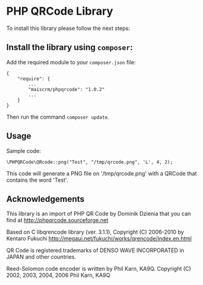 # PHP QRCode Library

To install this library please follow the next steps:

## Install the library using `composer`:

Add the required module to your `composer.json` file:

    {
        "require": {
            ...
            "maiscrm/phpqrcode": "1.0.2"
            ...
        }
    }

Then run the command `composer update`.


## Usage

Sample code:

    \PHPQRCode\QRcode::png("Test", "/tmp/qrcode.png", 'L', 4, 2);

This code will generate a PNG file on '/tmp/qrcode.png' with a QRCode that contains the word 'Test'.

## Acknowledgements

This library is an import of PHP QR Code by Dominik Dzienia that you can find at http://phpqrcode.sourceforge.net

Based on C libqrencode library (ver. 3.1.1), Copyright (C) 2006-2010 by Kentaro Fukuchi
http://megaui.net/fukuchi/works/qrencode/index.en.html

QR Code is registered trademarks of DENSO WAVE INCORPORATED in JAPAN and other countries.

Reed-Solomon code encoder is written by Phil Karn, KA9Q. Copyright (C) 2002, 2003, 2004, 2006 Phil Karn, KA9Q
